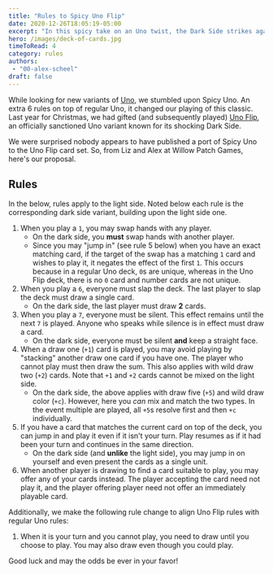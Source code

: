 ```yaml
---
title: "Rules to Spicy Uno Flip"
date: 2020-12-26T18:05:19-05:00
excerpt: "In this spicy take on an Uno twist, the Dark Side strikes again!"
hero: /images/deck-of-cards.jpg
timeToRead: 4
category: rules
authors:
 - "00-alex-scheel"
draft: false
---
```


While looking for new variants of [Uno](https://www.mattelgames.com/en-us/cards/uno), we
stumbled upon Spicy Uno. An extra 6 rules on top of regular Uno, it changed our playing
of this classic. Last year for Christmas, we had gifted (and subsequently played)
[Uno Flip](https://www.mattelgames.com/en-us/cards/uno-flip), an officially sanctioned
Uno variant known for its shocking Dark Side.

We were surprised nobody appears to have published a port of Spicy Uno to the Uno Flip
card set. So, from Liz and Alex at Willow Patch Games, here's our proposal.

## Rules

In the below, rules apply to the light side. Noted below each rule is the corresponding
dark side variant, building upon the light side one.

1. When you play a `1`, you may swap hands with any player.
    - On the dark side, you **must** swap hands with another player.
    - Since you may "jump in" (see rule 5 below)  when you have an exact matching card,
      if the target of the swap has a matching `1` card and wishes to play it, it
      negates the effect of the first `1`. This occurs because in a regular Uno deck,
      `0`s are unique, whereas in the Uno Flip deck, there is no `0` card and number
      cards are not unique.
2. When you play a `6`, everyone must slap the deck. The last player to slap the deck
   must draw a single card.
    - On the dark side, the last player must draw **2** cards.
3. When you play a `7`, everyone must be silent. This effect remains until the next
   `7` is played. Anyone who speaks while silence is in effect must draw a card.
    - On the dark side, everyone must be silent **and** keep a straight face.
4. When a draw one (`+1`) card is played, you may avoid playing by "stacking" another
   draw one card if you have one. The player who cannot play must then draw the sum.
   This also applies with wild draw two (`+2`) cards. Note that `+1` and `+2` cards
   cannot be mixed on the light side.
    - On the dark side, the above applies with draw five (`+5`) and wild draw color
      (`+c`). However, here you _can_ mix and match the two types. In the event multiple
      are played, all `+5`s resolve first and then `+c` individually.
5. If you have a card that matches the current card on top of the deck, you can jump in
   and play it even if it isn't your turn. Play resumes as if it had been your turn and
   continues in the same direction.
    - On the dark side (and **unlike** the light side), you may jump in on yourself and
      even present the cards as a single unit.
6. When another player is drawing to find a card suitable to play, you may offer any of
   your cards instead. The player accepting the card need not play it, and the player
   offering player need not offer an immediately playable card.


Additionally, we make the following rule change to align Uno Flip rules with regular Uno
rules:

1. When it is your turn and you cannot play, you need to draw until you choose to play.
   You may also draw even though you could play.

Good luck and may the odds be ever in your favor!
